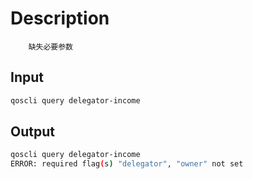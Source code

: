 # Description

```text
    缺失必要参数
```

## Input

```bash
qoscli query delegator-income
```

## Output

```bash
qoscli query delegator-income
ERROR: required flag(s) "delegator", "owner" not set
```

